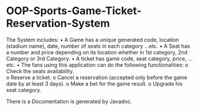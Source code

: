 # OOP-Sports-Game-Ticket-Reservation-System
The System includes: 
• A Game has a unique generated code, location (stadium name), date, number of  seats in each category …etc. 
• A Seat has a number and price depending on its location whether in 1st category,  2nd Category or 3rd Category. 
• A ticket has game code, seat category, price, … etc. 
• The fans using this application can do the following functionalities:
  o Check the seats availability.  
  o Reserve a ticket. 
  o Cancel a reservation (accepted only before the game date by at least 3 days). 
  o Make a bet for the game result. 
  o Upgrade his seat category.
  
There is a Documentation is generated by Javadoc.
